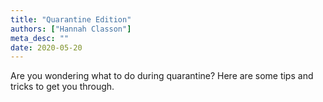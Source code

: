 ```yaml
---
title: "Quarantine Edition"
authors: ["Hannah Classon"]
meta_desc: ""
date: 2020-05-20
---
```


Are you wondering what to do during quarantine?  Here are some tips and tricks to get you through.  

